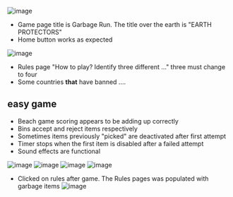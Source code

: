 ![image](https://user-images.githubusercontent.com/22208203/164980836-4dc98060-2851-4398-8b53-b855b248b335.png)

* Game page title is Garbage Run. The title over the earth is "EARTH PROTECTORS"
* Home button works as expected

![image](https://user-images.githubusercontent.com/22208203/164981024-371350f5-5f98-4a77-8d4c-5ab0c4565f2b.png)

* Rules page "How to play? Identify three different ..." three must change to four
* Some countries **that** have banned ....


## easy game
* Beach game scoring appears to be adding up correctly
* Bins accept and reject items respectively
* Sometimes items previously "picked" are deactivated after first attempt
* Timer stops when the first item is disabled after a failed attempt
* Sound effects are functional

![image](https://user-images.githubusercontent.com/22208203/164989013-29a7292a-9ea9-453c-b656-d4ccc69f07fd.png)
![image](https://user-images.githubusercontent.com/22208203/164988831-d73585bb-f54a-4f5a-90db-76fa90216430.png)
![image](https://user-images.githubusercontent.com/22208203/164989104-c032122e-ada2-40f6-9ebe-1e5c70bfadc1.png)
![image](https://user-images.githubusercontent.com/22208203/164989301-ccf85bac-aa46-4bbe-bdce-041edae785db.png)

* Clicked on rules after game. The Rules pages was populated with garbage items
![image](https://user-images.githubusercontent.com/22208203/164989362-17df3759-8792-43ac-8ad9-d2246f8e1165.png)



